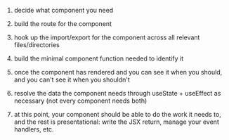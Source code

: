 1. decide what component you need
2. build the route for the component

3. hook up the import/export for the component across all relevant files/directories

4. build the minimal component function needed to identify it

5. once the component has rendered and you can see it when you should, and you can't see it when you shouldn't

6. resolve the data the component needs through useState + useEffect as necessary (not every component needs both)

7. at this point, your component should be able to do the work it needs to, and the rest is presentational: write the JSX return, manage your event handlers, etc.

